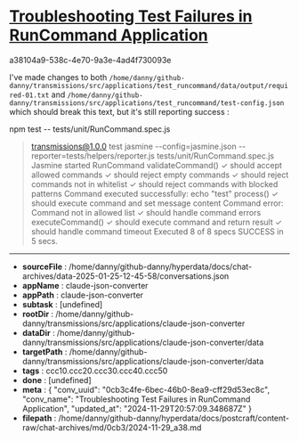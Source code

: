 # [Troubleshooting Test Failures in RunCommand Application](https://claude.ai/chat/0cb3c4fe-6bec-46b0-8ea9-cff29d53ec8c)

a38104a9-538c-4e70-9a3e-4ad4f730093e

I've made changes to both `/home/danny/github-danny/transmissions/src/applications/test_runcommand/data/output/required-01.txt` and `/home/danny/github-danny/transmissions/src/applications/test_runcommand/test-config.json` which should break this text, but it's still reporting success :

npm test -- tests/unit/RunCommand.spec.js
> transmissions@1.0.0 test
> jasmine --config=jasmine.json --reporter=tests/helpers/reporter.js tests/unit/RunCommand.spec.js
Jasmine started
  RunCommand
    validateCommand()
      ✓ should accept allowed commands
      ✓ should reject empty commands
      ✓ should reject commands not in whitelist
      ✓ should reject commands with blocked patterns
Command executed successfully: echo "test"
    process()
      ✓ should execute command and set message content
Command error: Command not in allowed list
      ✓ should handle command errors
    executeCommand()
      ✓ should execute command and return result
      ✓ should handle command timeout
Executed 8 of 8 specs SUCCESS in 5 secs.

---

* **sourceFile** : /home/danny/github-danny/hyperdata/docs/chat-archives/data-2025-01-25-12-45-58/conversations.json
* **appName** : claude-json-converter
* **appPath** : claude-json-converter
* **subtask** : [undefined]
* **rootDir** : /home/danny/github-danny/transmissions/src/applications/claude-json-converter
* **dataDir** : /home/danny/github-danny/transmissions/src/applications/claude-json-converter/data
* **targetPath** : /home/danny/github-danny/transmissions/src/applications/claude-json-converter/data
* **tags** : ccc10.ccc20.ccc30.ccc40.ccc50
* **done** : [undefined]
* **meta** : {
  "conv_uuid": "0cb3c4fe-6bec-46b0-8ea9-cff29d53ec8c",
  "conv_name": "Troubleshooting Test Failures in RunCommand Application",
  "updated_at": "2024-11-29T20:57:09.348687Z"
}
* **filepath** : /home/danny/github-danny/hyperdata/docs/postcraft/content-raw/chat-archives/md/0cb3/2024-11-29_a38.md